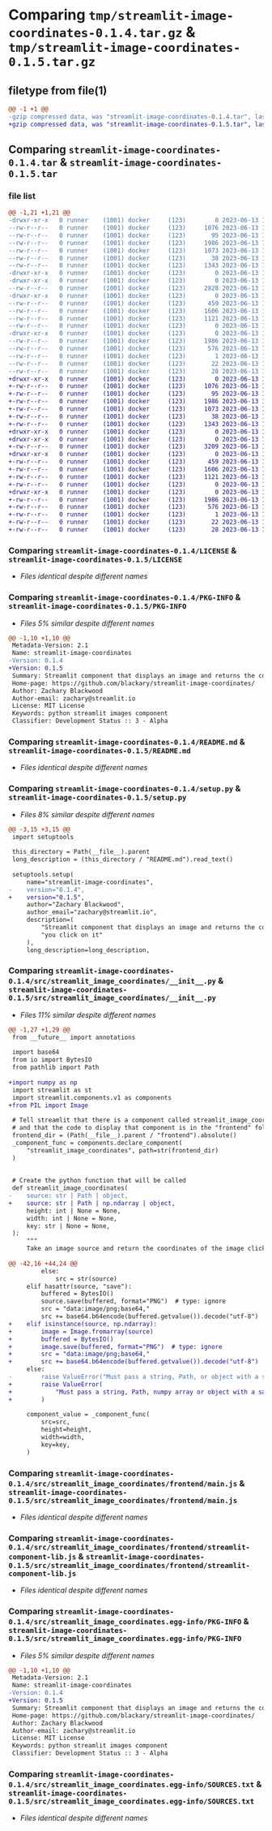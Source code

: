 # Comparing `tmp/streamlit-image-coordinates-0.1.4.tar.gz` & `tmp/streamlit-image-coordinates-0.1.5.tar.gz`

## filetype from file(1)

```diff
@@ -1 +1 @@
-gzip compressed data, was "streamlit-image-coordinates-0.1.4.tar", last modified: Tue Jun 13 14:19:22 2023, max compression
+gzip compressed data, was "streamlit-image-coordinates-0.1.5.tar", last modified: Tue Jun 13 14:47:53 2023, max compression
```

## Comparing `streamlit-image-coordinates-0.1.4.tar` & `streamlit-image-coordinates-0.1.5.tar`

### file list

```diff
@@ -1,21 +1,21 @@
-drwxr-xr-x   0 runner    (1001) docker     (123)        0 2023-06-13 14:19:22.331160 streamlit-image-coordinates-0.1.4/
--rw-r--r--   0 runner    (1001) docker     (123)     1076 2023-06-13 14:19:01.000000 streamlit-image-coordinates-0.1.4/LICENSE
--rw-r--r--   0 runner    (1001) docker     (123)       95 2023-06-13 14:19:01.000000 streamlit-image-coordinates-0.1.4/MANIFEST.in
--rw-r--r--   0 runner    (1001) docker     (123)     1986 2023-06-13 14:19:22.331160 streamlit-image-coordinates-0.1.4/PKG-INFO
--rw-r--r--   0 runner    (1001) docker     (123)     1073 2023-06-13 14:19:01.000000 streamlit-image-coordinates-0.1.4/README.md
--rw-r--r--   0 runner    (1001) docker     (123)       38 2023-06-13 14:19:22.331160 streamlit-image-coordinates-0.1.4/setup.cfg
--rw-r--r--   0 runner    (1001) docker     (123)     1343 2023-06-13 14:19:01.000000 streamlit-image-coordinates-0.1.4/setup.py
-drwxr-xr-x   0 runner    (1001) docker     (123)        0 2023-06-13 14:19:22.319159 streamlit-image-coordinates-0.1.4/src/
-drwxr-xr-x   0 runner    (1001) docker     (123)        0 2023-06-13 14:19:22.323159 streamlit-image-coordinates-0.1.4/src/streamlit_image_coordinates/
--rw-r--r--   0 runner    (1001) docker     (123)     2828 2023-06-13 14:19:01.000000 streamlit-image-coordinates-0.1.4/src/streamlit_image_coordinates/__init__.py
-drwxr-xr-x   0 runner    (1001) docker     (123)        0 2023-06-13 14:19:22.331160 streamlit-image-coordinates-0.1.4/src/streamlit_image_coordinates/frontend/
--rw-r--r--   0 runner    (1001) docker     (123)      459 2023-06-13 14:19:01.000000 streamlit-image-coordinates-0.1.4/src/streamlit_image_coordinates/frontend/index.html
--rw-r--r--   0 runner    (1001) docker     (123)     1606 2023-06-13 14:19:01.000000 streamlit-image-coordinates-0.1.4/src/streamlit_image_coordinates/frontend/main.js
--rw-r--r--   0 runner    (1001) docker     (123)     1121 2023-06-13 14:19:01.000000 streamlit-image-coordinates-0.1.4/src/streamlit_image_coordinates/frontend/streamlit-component-lib.js
--rw-r--r--   0 runner    (1001) docker     (123)        0 2023-06-13 14:19:01.000000 streamlit-image-coordinates-0.1.4/src/streamlit_image_coordinates/frontend/style.css
-drwxr-xr-x   0 runner    (1001) docker     (123)        0 2023-06-13 14:19:22.323159 streamlit-image-coordinates-0.1.4/src/streamlit_image_coordinates.egg-info/
--rw-r--r--   0 runner    (1001) docker     (123)     1986 2023-06-13 14:19:22.000000 streamlit-image-coordinates-0.1.4/src/streamlit_image_coordinates.egg-info/PKG-INFO
--rw-r--r--   0 runner    (1001) docker     (123)      576 2023-06-13 14:19:22.000000 streamlit-image-coordinates-0.1.4/src/streamlit_image_coordinates.egg-info/SOURCES.txt
--rw-r--r--   0 runner    (1001) docker     (123)        1 2023-06-13 14:19:22.000000 streamlit-image-coordinates-0.1.4/src/streamlit_image_coordinates.egg-info/dependency_links.txt
--rw-r--r--   0 runner    (1001) docker     (123)       22 2023-06-13 14:19:22.000000 streamlit-image-coordinates-0.1.4/src/streamlit_image_coordinates.egg-info/requires.txt
--rw-r--r--   0 runner    (1001) docker     (123)       28 2023-06-13 14:19:22.000000 streamlit-image-coordinates-0.1.4/src/streamlit_image_coordinates.egg-info/top_level.txt
+drwxr-xr-x   0 runner    (1001) docker     (123)        0 2023-06-13 14:47:53.399477 streamlit-image-coordinates-0.1.5/
+-rw-r--r--   0 runner    (1001) docker     (123)     1076 2023-06-13 14:47:29.000000 streamlit-image-coordinates-0.1.5/LICENSE
+-rw-r--r--   0 runner    (1001) docker     (123)       95 2023-06-13 14:47:29.000000 streamlit-image-coordinates-0.1.5/MANIFEST.in
+-rw-r--r--   0 runner    (1001) docker     (123)     1986 2023-06-13 14:47:53.399477 streamlit-image-coordinates-0.1.5/PKG-INFO
+-rw-r--r--   0 runner    (1001) docker     (123)     1073 2023-06-13 14:47:29.000000 streamlit-image-coordinates-0.1.5/README.md
+-rw-r--r--   0 runner    (1001) docker     (123)       38 2023-06-13 14:47:53.399477 streamlit-image-coordinates-0.1.5/setup.cfg
+-rw-r--r--   0 runner    (1001) docker     (123)     1343 2023-06-13 14:47:29.000000 streamlit-image-coordinates-0.1.5/setup.py
+drwxr-xr-x   0 runner    (1001) docker     (123)        0 2023-06-13 14:47:53.399477 streamlit-image-coordinates-0.1.5/src/
+drwxr-xr-x   0 runner    (1001) docker     (123)        0 2023-06-13 14:47:53.399477 streamlit-image-coordinates-0.1.5/src/streamlit_image_coordinates/
+-rw-r--r--   0 runner    (1001) docker     (123)     3209 2023-06-13 14:47:29.000000 streamlit-image-coordinates-0.1.5/src/streamlit_image_coordinates/__init__.py
+drwxr-xr-x   0 runner    (1001) docker     (123)        0 2023-06-13 14:47:53.399477 streamlit-image-coordinates-0.1.5/src/streamlit_image_coordinates/frontend/
+-rw-r--r--   0 runner    (1001) docker     (123)      459 2023-06-13 14:47:29.000000 streamlit-image-coordinates-0.1.5/src/streamlit_image_coordinates/frontend/index.html
+-rw-r--r--   0 runner    (1001) docker     (123)     1606 2023-06-13 14:47:29.000000 streamlit-image-coordinates-0.1.5/src/streamlit_image_coordinates/frontend/main.js
+-rw-r--r--   0 runner    (1001) docker     (123)     1121 2023-06-13 14:47:29.000000 streamlit-image-coordinates-0.1.5/src/streamlit_image_coordinates/frontend/streamlit-component-lib.js
+-rw-r--r--   0 runner    (1001) docker     (123)        0 2023-06-13 14:47:29.000000 streamlit-image-coordinates-0.1.5/src/streamlit_image_coordinates/frontend/style.css
+drwxr-xr-x   0 runner    (1001) docker     (123)        0 2023-06-13 14:47:53.399477 streamlit-image-coordinates-0.1.5/src/streamlit_image_coordinates.egg-info/
+-rw-r--r--   0 runner    (1001) docker     (123)     1986 2023-06-13 14:47:53.000000 streamlit-image-coordinates-0.1.5/src/streamlit_image_coordinates.egg-info/PKG-INFO
+-rw-r--r--   0 runner    (1001) docker     (123)      576 2023-06-13 14:47:53.000000 streamlit-image-coordinates-0.1.5/src/streamlit_image_coordinates.egg-info/SOURCES.txt
+-rw-r--r--   0 runner    (1001) docker     (123)        1 2023-06-13 14:47:53.000000 streamlit-image-coordinates-0.1.5/src/streamlit_image_coordinates.egg-info/dependency_links.txt
+-rw-r--r--   0 runner    (1001) docker     (123)       22 2023-06-13 14:47:53.000000 streamlit-image-coordinates-0.1.5/src/streamlit_image_coordinates.egg-info/requires.txt
+-rw-r--r--   0 runner    (1001) docker     (123)       28 2023-06-13 14:47:53.000000 streamlit-image-coordinates-0.1.5/src/streamlit_image_coordinates.egg-info/top_level.txt
```

### Comparing `streamlit-image-coordinates-0.1.4/LICENSE` & `streamlit-image-coordinates-0.1.5/LICENSE`

 * *Files identical despite different names*

### Comparing `streamlit-image-coordinates-0.1.4/PKG-INFO` & `streamlit-image-coordinates-0.1.5/PKG-INFO`

 * *Files 5% similar despite different names*

```diff
@@ -1,10 +1,10 @@
 Metadata-Version: 2.1
 Name: streamlit-image-coordinates
-Version: 0.1.4
+Version: 0.1.5
 Summary: Streamlit component that displays an image and returns the coordinates when you click on it
 Home-page: https://github.com/blackary/streamlit-image-coordinates/
 Author: Zachary Blackwood
 Author-email: zachary@streamlit.io
 License: MIT License
 Keywords: python streamlit images component
 Classifier: Development Status :: 3 - Alpha
```

### Comparing `streamlit-image-coordinates-0.1.4/README.md` & `streamlit-image-coordinates-0.1.5/README.md`

 * *Files identical despite different names*

### Comparing `streamlit-image-coordinates-0.1.4/setup.py` & `streamlit-image-coordinates-0.1.5/setup.py`

 * *Files 8% similar despite different names*

```diff
@@ -3,15 +3,15 @@
 import setuptools
 
 this_directory = Path(__file__).parent
 long_description = (this_directory / "README.md").read_text()
 
 setuptools.setup(
     name="streamlit-image-coordinates",
-    version="0.1.4",
+    version="0.1.5",
     author="Zachary Blackwood",
     author_email="zachary@streamlit.io",
     description=(
         "Streamlit component that displays an image and returns the coordinates when "
         "you click on it"
     ),
     long_description=long_description,
```

### Comparing `streamlit-image-coordinates-0.1.4/src/streamlit_image_coordinates/__init__.py` & `streamlit-image-coordinates-0.1.5/src/streamlit_image_coordinates/__init__.py`

 * *Files 11% similar despite different names*

```diff
@@ -1,27 +1,29 @@
 from __future__ import annotations
 
 import base64
 from io import BytesIO
 from pathlib import Path
 
+import numpy as np
 import streamlit as st
 import streamlit.components.v1 as components
+from PIL import Image
 
 # Tell streamlit that there is a component called streamlit_image_coordinates,
 # and that the code to display that component is in the "frontend" folder
 frontend_dir = (Path(__file__).parent / "frontend").absolute()
 _component_func = components.declare_component(
     "streamlit_image_coordinates", path=str(frontend_dir)
 )
 
 
 # Create the python function that will be called
 def streamlit_image_coordinates(
-    source: str | Path | object,
+    source: str | Path | np.ndarray | object,
     height: int | None = None,
     width: int | None = None,
     key: str | None = None,
 ):
     """
     Take an image source and return the coordinates of the image clicked
 
@@ -42,16 +44,24 @@
         else:
             src = str(source)
     elif hasattr(source, "save"):
         buffered = BytesIO()
         source.save(buffered, format="PNG")  # type: ignore
         src = "data:image/png;base64,"
         src += base64.b64encode(buffered.getvalue()).decode("utf-8")  # type: ignore
+    elif isinstance(source, np.ndarray):
+        image = Image.fromarray(source)
+        buffered = BytesIO()
+        image.save(buffered, format="PNG")  # type: ignore
+        src = "data:image/png;base64,"
+        src += base64.b64encode(buffered.getvalue()).decode("utf-8")  # type: ignore
     else:
-        raise ValueError("Must pass a string, Path, or object with a save method")
+        raise ValueError(
+            "Must pass a string, Path, numpy array or object with a save method"
+        )
 
     component_value = _component_func(
         src=src,
         height=height,
         width=width,
         key=key,
     )
```

### Comparing `streamlit-image-coordinates-0.1.4/src/streamlit_image_coordinates/frontend/main.js` & `streamlit-image-coordinates-0.1.5/src/streamlit_image_coordinates/frontend/main.js`

 * *Files identical despite different names*

### Comparing `streamlit-image-coordinates-0.1.4/src/streamlit_image_coordinates/frontend/streamlit-component-lib.js` & `streamlit-image-coordinates-0.1.5/src/streamlit_image_coordinates/frontend/streamlit-component-lib.js`

 * *Files identical despite different names*

### Comparing `streamlit-image-coordinates-0.1.4/src/streamlit_image_coordinates.egg-info/PKG-INFO` & `streamlit-image-coordinates-0.1.5/src/streamlit_image_coordinates.egg-info/PKG-INFO`

 * *Files 5% similar despite different names*

```diff
@@ -1,10 +1,10 @@
 Metadata-Version: 2.1
 Name: streamlit-image-coordinates
-Version: 0.1.4
+Version: 0.1.5
 Summary: Streamlit component that displays an image and returns the coordinates when you click on it
 Home-page: https://github.com/blackary/streamlit-image-coordinates/
 Author: Zachary Blackwood
 Author-email: zachary@streamlit.io
 License: MIT License
 Keywords: python streamlit images component
 Classifier: Development Status :: 3 - Alpha
```

### Comparing `streamlit-image-coordinates-0.1.4/src/streamlit_image_coordinates.egg-info/SOURCES.txt` & `streamlit-image-coordinates-0.1.5/src/streamlit_image_coordinates.egg-info/SOURCES.txt`

 * *Files identical despite different names*

